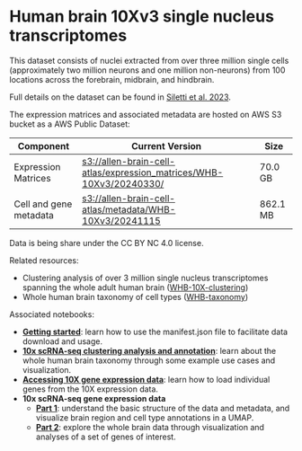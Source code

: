# Human brain 10Xv3 single nucleus transcriptomes

This dataset consists of nuclei extracted from over three million single cells
(approximately two million neurons and one million non-neurons) from 100
locations across the forebrain, midbrain, and hindbrain.

Full details on the dataset can be found in [Siletti et al. 2023](https://www.science.org/doi/10.1126/science.add7046).

The expression matrices and associated metadata are hosted on AWS S3 bucket as
a AWS Public Dataset:

| Component | Current Version | Size    |
|---|--|---------|
| Expression Matrices | [s3://allen-brain-cell-atlas/expression_matrices/WHB-10Xv3/20240330/](https://allen-brain-cell-atlas.s3.us-west-2.amazonaws.com/index.html#expression_matrices/WHB-10Xv3/20240330/) | 70.0 GB |
| Cell and gene metadata | [s3://allen-brain-cell-atlas/metadata/WHB-10Xv3/20241115](https://allen-brain-cell-atlas.s3.us-west-2.amazonaws.com/index.html#metadata/WHB-10Xv3/20241115/) | 862.1 MB |


Data is being share under the CC BY NC 4.0 license.

Related resources:
* Clustering analysis of over 3 million single nucleus transcriptomes spanning the
  whole adult human brain ([WHB-10X-clustering](WHB-10X-clustering.md))
* Whole human brain taxonomy of cell types ([WHB-taxonomy](WHB-taxonomy.md))

Associated notebooks:
* [**Getting started**](../notebooks/getting_started.ipynb): learn how to use the manifest.json file to
  facilitate data download and usage.
* [**10x scRNA-seq clustering analysis and annotation**](../notebooks/WHB_cluster_annotation_tutorial.ipynb):
  learn about the whole human brain taxonomy through some example use cases and
  visualization.
* [**Accessing 10X gene expression data**](../notebooks/general_accessing_10x_snRNASeq_tutorial.ipynb):
  learn how to load individual genes from the 10X expression data.
* **10x scRNA-seq gene expression data**
  * [**Part 1**](../notebooks/WHB-10x_snRNASeq_tutorial_part_1.ipynb): understand the basic structure of the data and metadata,
    and visualize brain region and cell type annotations in a UMAP.
  * [**Part 2**](../notebooks/WHB-10x_snRNASeq_tutorial_part_2.ipynb): explore the whole brain data through visualization and
    analyses of a set of genes of interest.
